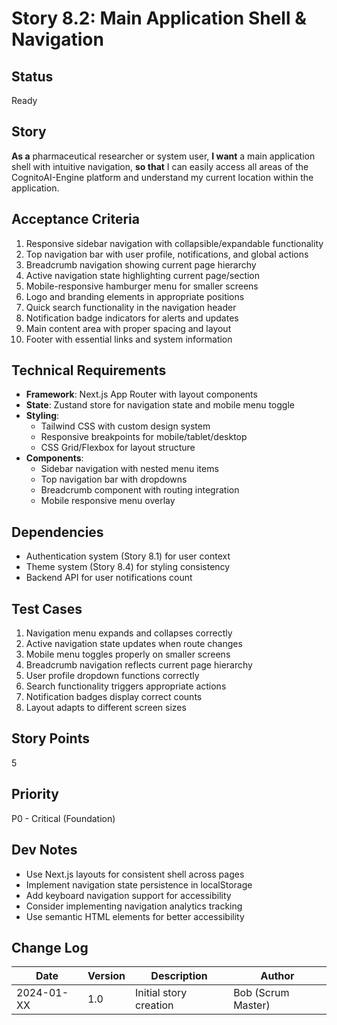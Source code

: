 # Story 8.2: Main Application Shell & Navigation

## Status
Ready

## Story
**As a** pharmaceutical researcher or system user,
**I want** a main application shell with intuitive navigation,
**so that** I can easily access all areas of the CognitoAI-Engine platform and understand my current location within the application.

## Acceptance Criteria
1. Responsive sidebar navigation with collapsible/expandable functionality
2. Top navigation bar with user profile, notifications, and global actions
3. Breadcrumb navigation showing current page hierarchy
4. Active navigation state highlighting current page/section
5. Mobile-responsive hamburger menu for smaller screens
6. Logo and branding elements in appropriate positions
7. Quick search functionality in the navigation header
8. Notification badge indicators for alerts and updates
9. Main content area with proper spacing and layout
10. Footer with essential links and system information

## Technical Requirements
- **Framework**: Next.js App Router with layout components
- **State**: Zustand store for navigation state and mobile menu toggle
- **Styling**:
  - Tailwind CSS with custom design system
  - Responsive breakpoints for mobile/tablet/desktop
  - CSS Grid/Flexbox for layout structure
- **Components**:
  - Sidebar navigation with nested menu items
  - Top navigation bar with dropdowns
  - Breadcrumb component with routing integration
  - Mobile responsive menu overlay

## Dependencies
- Authentication system (Story 8.1) for user context
- Theme system (Story 8.4) for styling consistency
- Backend API for user notifications count

## Test Cases
1. Navigation menu expands and collapses correctly
2. Active navigation state updates when route changes
3. Mobile menu toggles properly on smaller screens
4. Breadcrumb navigation reflects current page hierarchy
5. User profile dropdown functions correctly
6. Search functionality triggers appropriate actions
7. Notification badges display correct counts
8. Layout adapts to different screen sizes

## Story Points
5

## Priority
P0 - Critical (Foundation)

## Dev Notes
- Use Next.js layouts for consistent shell across pages
- Implement navigation state persistence in localStorage
- Add keyboard navigation support for accessibility
- Consider implementing navigation analytics tracking
- Use semantic HTML elements for better accessibility

## Change Log
| Date | Version | Description | Author |
|------|---------|-------------|--------|
| 2024-01-XX | 1.0 | Initial story creation | Bob (Scrum Master) |